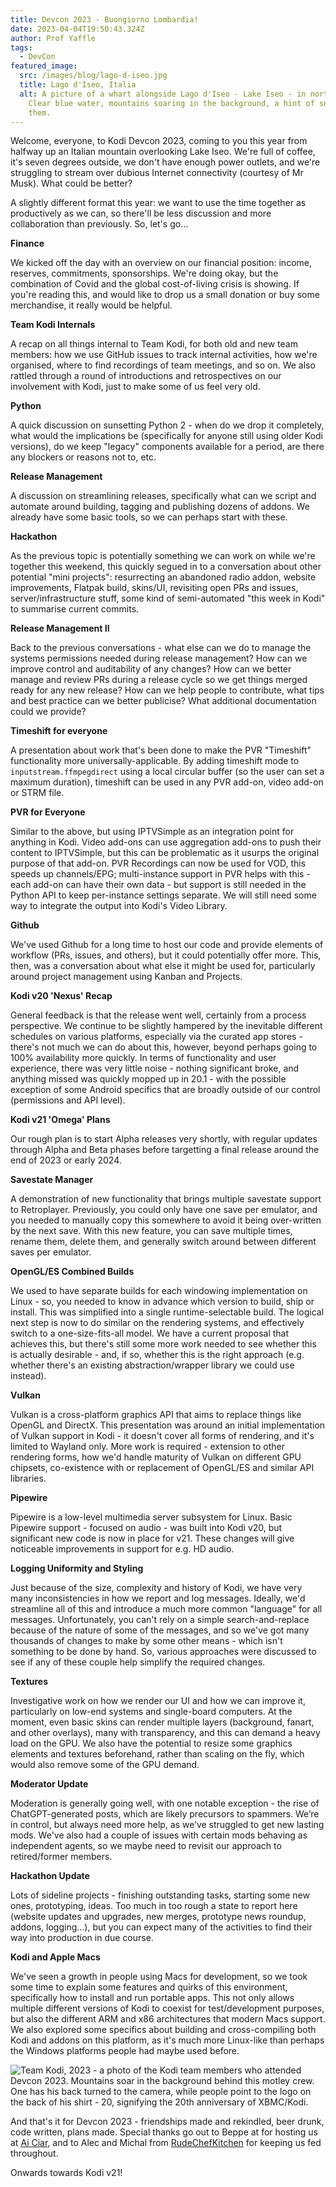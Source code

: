 ```yaml
---
title: Devcon 2023 - Buongiorno Lombardia!
date: 2023-04-04T19:50:43.324Z
author: Prof Yaffle
tags:
  - DevCon
featured_image:
  src: /images/blog/lago-d-iseo.jpg
  title: Lago d'Iseo, Italia
  alt: A picture of a whart alongside Lago d'Iseo - Lake Iseo - in northern Italy.
    Clear blue water, mountains soaring in the background, a hint of snow atop
    them.
---
```

Welcome, everyone, to Kodi Devcon 2023, coming to you this year from halfway up an Italian mountain overlooking Lake Iseo. We're full of coffee, it's seven degrees outside, we don't have enough power outlets, and we're struggling to stream over dubious Internet connectivity (courtesy of Mr Musk). What could be better?

A slightly different format this year: we want to use the time together as productively as we can, so there'll be less discussion and more collaboration than previously. So, let's go...

**Finance**

We kicked off the day with an overview on our financial position: income, reserves, commitments, sponsorships. We're doing okay, but the combination of Covid and the global cost-of-living crisis is showing. If you're reading this, and would like to drop us a small donation or buy some merchandise, it really would be helpful.

**Team Kodi Internals**

A recap on all things internal to Team Kodi, for both old and new team members: how we use GitHub issues to track internal activities, how we're organised, where to find recordings of team meetings, and so on. We also rattled through a round of introductions and retrospectives on our involvement with Kodi, just to make some of us feel very old.

**Python**

A quick discussion on sunsetting Python 2 - when do we drop it completely, what would the implications be (specifically for anyone still using older Kodi versions), do we keep "legacy" components available for a period, are there any blockers or reasons not to, etc.

**Release Management**

A discussion on streamlining releases, specifically what can we script and automate around building, tagging and publishing dozens of addons. We already have some basic tools, so we can perhaps start with these.

**Hackathon**

As the previous topic is potentially something we can work on while we're together this weekend, this quickly segued in to a conversation about other potential "mini projects": resurrecting an abandoned radio addon, website improvements, Flatpak build, skins/UI, revisiting open PRs and issues, server/infrastructure stuff, some kind of semi-automated "this week in Kodi" to summarise current commits.

**Release Management II**

Back to the previous conversations - what else can we do to manage the systems permissions needed during release management? How can we improve control and auditability of any changes? How can we better manage and review PRs during a release cycle so we get things merged ready for any new release? How can we help people to contribute, what tips and best practice can we better publicise? What additional documentation could we provide?

**Timeshift for everyone**

A presentation about work that's been done to make the PVR "Timeshift" functionality more universally-applicable. By adding timeshift mode to `inputstream.ffmpegdirect` using a local circular buffer (so the user can set a maximum duration), timeshift can be used in any PVR add-on, video add-on or STRM file.

**PVR for Everyone**

Similar to the above, but using IPTVSimple as an integration point for anything in Kodi. Video add-ons can use aggregation add-ons to push their content to IPTVSimple, but this can be problematic as it usurps the original purpose of that add-on. PVR Recordings can now be used for VOD, this speeds up channels/EPG; multi-instance support in PVR helps with this - each add-on can have their own data - but support is still needed in the Python API to keep per-instance settings separate. We will still need some way to integrate the output into Kodi's Video Library.

**Github**

We've used Github for a long time to host our code and provide elements of workflow (PRs, issues, and others), but it could potentially offer more. This, then, was a conversation about what else it might be used for, particularly around project management using Kanban and Projects.

**Kodi v20 'Nexus' Recap**

General feedback is that the release went well, certainly from a process perspective. We continue to be slightly hampered by the inevitable different schedules on various platforms, especially via the curated app stores - there's not much we can do about this, however, beyond perhaps going to 100% availability more quickly. In terms of functionality and user experience, there was very little noise - nothing significant broke, and anything missed was quickly mopped up in 20.1 - with the possible exception of some Android specifics that are broadly outside of our control (permissions and API level).

**Kodi v21 'Omega' Plans** 

Our rough plan is to start Alpha releases very shortly, with regular updates through Alpha and Beta phases before targetting a final release around the end of 2023 or early 2024.

**Savestate Manager** 

A demonstration of new functionality that brings multiple savestate support to Retroplayer. Previously, you could only have one save per emulator, and you needed to manually copy this somewhere to avoid it being over-written by the next save. With this new feature, you can save multiple times, rename them, delete them, and generally switch around between different saves per emulator.

**OpenGL/ES Combined Builds**

We used to have separate builds for each windowing implementation on Linux - so, you needed to know in advance which version to build, ship or install. This was simplified into a single runtime-selectable build. The logical next step is now to do similar on the rendering systems, and effectively switch to a one-size-fits-all model. We have a current proposal that achieves this, but there's still some more work needed to see whether this is actually desirable - and, if so, whether this is the right approach (e.g. whether there's an existing abstraction/wrapper library we could use instead).

**Vulkan**

Vulkan is a cross-platform graphics API that aims to replace things like OpenGL and DirectX. This presentation was around an initial implementation of Vulkan support in Kodi - it doesn't cover all forms of rendering, and it's limited to Wayland only. More work is required - extension to other rendering forms, how we'd handle maturity of Vulkan on different GPU chipsets, co-existence with or replacement of OpenGL/ES and similar API libraries.

**Pipewire**

Pipewire is a low-level multimedia server subsystem for Linux. Basic Pipewire support - focused on audio - was built into Kodi v20, but significant new code is now in place for v21. These changes will give noticeable improvements in support for e.g. HD audio.

**Logging Uniformity and Styling**

Just because of the size, complexity and history of Kodi, we have very many inconsistencies in how we report and log messages. Ideally, we'd streamline all of this and introduce a much more common "language" for all messages. Unfortunately, you can't rely on a simple search-and-replace because of the nature of some of the messages, and so we've got many thousands of changes to make by some other means - which isn't something to be done by hand. So, various approaches were discussed to see if any of these couple help simplify the required changes.

**Textures**

Investigative work on how we render our UI and how we can improve it, particularly on low-end systems and single-board computers. At the moment, even basic skins can render multiple layers (background, fanart, and other overlays), many with transparency, and this can demand a heavy load on the GPU. We also have the potential to resize some graphics elements and textures beforehand, rather than scaling on the fly, which would also remove some of the GPU demand.

**Moderator Update**

Moderation is generally going well, with one notable exception - the rise of ChatGPT-generated posts, which are likely precursors to spammers. We’re in control, but always need more help, as we’ve struggled to get new lasting mods. We've also had a couple of issues with certain mods behaving as independent agents, so we maybe need to revisit our approach to retired/former members.

**Hackathon Update**

Lots of sideline projects - finishing outstanding tasks, starting some new ones, prototyping, ideas. Too much in too rough a state to report here (website updates and upgrades, new merges, prototype news roundup, addons, logging...), but you can expect many of the activities to find their way into production in due course. 

**Kodi and Apple Macs**

We've seen a growth in people using Macs for development, so we took some time to explain some features and quirks of this environment, specifically how to install and run portable apps. This not only allows multiple different versions of Kodi to coexist for test/development purposes, but also the different ARM and x86 architectures that modern Macs support. We also explored some specifics about building and cross-compiling both Kodi and addons on this platform, as it's much more Linux-like than perhaps the Windows platforms people had maybe used before.



![Team Kodi, 2023 - a photo of the Kodi team members who attended Devcon 2023. Mountains soar in the background behind this motley crew. One has his back turned to the camera, while people point to the logo on the back of his shirt - 20, signifying the 20th anniversary of XBMC/Kodi.](/images/blog/team-kodi-2023-italy-ceratello-lovere.jpg "Team Kodi, 2023 - Italy")

And that's it for Devcon 2023 - friendships made and rekindled, beer drunk, code written, plans made. Special thanks go out to Beppe at for hosting us at [Ai Ciar](https://www.airbnb.com/rooms/25868161), and to Alec and Michal from [RudeChefKitchen](https://www.rudechefkitchen.com) for keeping us fed throughout. 

Onwards towards Kodi v21!